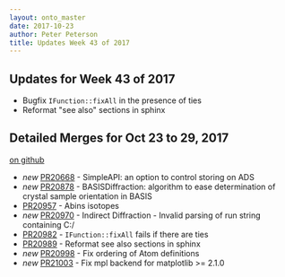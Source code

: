 ```yaml
---
layout: onto_master
date: 2017-10-23
author: Peter Peterson
title: Updates Week 43 of 2017
---
```

Updates for Week 43 of 2017
---------------------------
* Bugfix `IFunction::fixAll` in the presence of ties
* Reformat "see also" sections in sphinx

Detailed Merges for Oct 23 to 29, 2017
--------------------------------------
[on github](https://github.com/mantidproject/mantid/pulls?q=is%3Apr+merged%3A2017-10-24..2017-10-29)

* *new* [PR20668](https://github.com/mantidproject/mantid/pull/20668) - SimpleAPI: an option to control storing on ADS
* *new* [PR20878](https://github.com/mantidproject/mantid/pull/20878) - BASISDiffraction: algorithm to ease determination of crystal sample orientation in BASIS
* [PR20957](https://github.com/mantidproject/mantid/pull/20957) - Abins isotopes
* *new* [PR20970](https://github.com/mantidproject/mantid/pull/20970) - Indirect Diffraction - Invalid parsing of run string containing C:/
* [PR20982](https://github.com/mantidproject/mantid/pull/20982) - `IFunction::fixAll` fails if there are ties
* [PR20989](https://github.com/mantidproject/mantid/pull/20989) - Reformat see also sections in sphinx
* *new* [PR20998](https://github.com/mantidproject/mantid/pull/20998) - Fix ordering of Atom definitions
* *new* [PR21003](https://github.com/mantidproject/mantid/pull/21003) - Fix mpl backend for matplotlib >= 2.1.0
